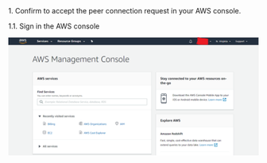 <NavColumns>
<NavColumn>
<ColumnTitle>1. Confirm to accept the peer connection request in your AWS console. </ColumnTitle>

1.1. Sign in the AWS console

![sign-in-aws](/peering/img/sign-in-aws.png)
</NavColumn>
</NavColumns>
